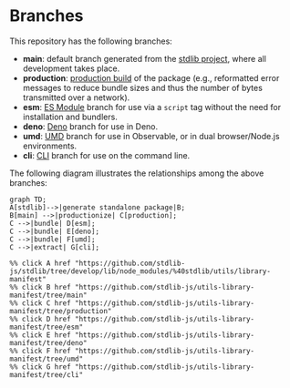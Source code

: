 <!--

@license Apache-2.0

Copyright (c) 2023 The Stdlib Authors.

Licensed under the Apache License, Version 2.0 (the "License");
you may not use this file except in compliance with the License.
You may obtain a copy of the License at

    http://www.apache.org/licenses/LICENSE-2.0

Unless required by applicable law or agreed to in writing, software
distributed under the License is distributed on an "AS IS" BASIS,
WITHOUT WARRANTIES OR CONDITIONS OF ANY KIND, either express or implied.
See the License for the specific language governing permissions and
limitations under the License.

-->

# Branches

This repository has the following branches:

-   **main**: default branch generated from the [stdlib project][stdlib-url], where all development takes place.
-   **production**: [production build][production-url] of the package (e.g., reformatted error messages to reduce bundle sizes and thus the number of bytes transmitted over a network).
-   **esm**: [ES Module][esm-url] branch for use via a `script` tag without the need for installation and bundlers.
-   **deno**: [Deno][deno-url] branch for use in Deno.
-   **umd**: [UMD][umd-url] branch for use in Observable, or in dual browser/Node.js environments.
-   **cli**: [CLI][cli-url] branch for use on the command line.

The following diagram illustrates the relationships among the above branches:

```mermaid
graph TD;
A[stdlib]-->|generate standalone package|B;
B[main] -->|productionize| C[production];
C -->|bundle| D[esm];
C -->|bundle| E[deno];
C -->|bundle| F[umd];
C -->|extract| G[cli];

%% click A href "https://github.com/stdlib-js/stdlib/tree/develop/lib/node_modules/%40stdlib/utils/library-manifest"
%% click B href "https://github.com/stdlib-js/utils-library-manifest/tree/main"
%% click C href "https://github.com/stdlib-js/utils-library-manifest/tree/production"
%% click D href "https://github.com/stdlib-js/utils-library-manifest/tree/esm"
%% click E href "https://github.com/stdlib-js/utils-library-manifest/tree/deno"
%% click F href "https://github.com/stdlib-js/utils-library-manifest/tree/umd"
%% click G href "https://github.com/stdlib-js/utils-library-manifest/tree/cli"
```

[stdlib-url]: https://github.com/stdlib-js/stdlib/tree/develop/lib/node_modules/%40stdlib/utils/library-manifest
[production-url]: https://github.com/stdlib-js/utils-library-manifest/tree/production
[deno-url]: https://github.com/stdlib-js/utils-library-manifest/tree/deno
[umd-url]: https://github.com/stdlib-js/utils-library-manifest/tree/umd
[esm-url]: https://github.com/stdlib-js/utils-library-manifest/tree/esm
[cli-url]: https://github.com/stdlib-js/utils-library-manifest/tree/cli